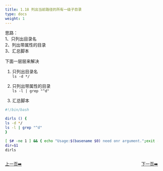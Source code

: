 ```yaml
---
title: 1.18 列出当前路径的所有一级子目录                                 
type: docs
weight: 1
---   
```


思路：   
1、只列出目录名   
2、列出带属性的目录      
3、汇总脚本   

下面一层层来解决    

1) 只列出目录名   
`ls -d */`   

2) 只列出带属性的目录   
`ls -l | grep "^d"`    

3) 汇总脚本   
```bash
#!/bin/bash

dirls () {
ls -d */
ls -l | grep "^d"
}

[ $# -ne 1 ] && { echo "Usage:$(basename $0) need onr argument.";exit -1; }
dir=$1 
dirls
```   

<div style="display: flex;justify-content: space-between;align-items: center;">
<p><a href="https://books.linuxwt.com/linuxwtsbc/ChapterOne/shell17">上一页➡️</a></p>
<p><a href="https://books.linuxwt.com/linuxwtsbc/ChapterOne/shell19">下一页➡️</a></p>
</div>